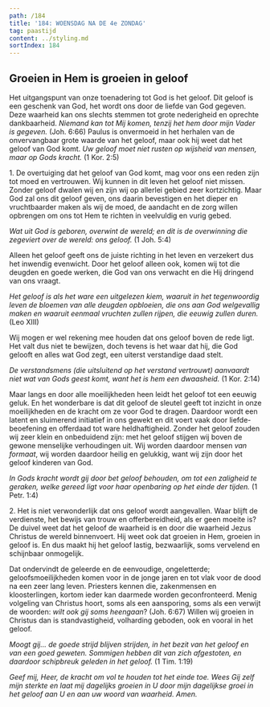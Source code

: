 ```yaml
---
path: /184
title: '184: WOENSDAG NA DE 4e ZONDAG'
tag: paastijd
content: ../styling.md
sortIndex: 184
---
```


## Groeien in Hem is groeien in geloof

Het uitgangspunt van onze toenadering tot God is het geloof. Dit geloof is een geschenk van God, het wordt ons door de liefde van God gegeven. Deze waarheid kan ons slechts stemmen tot grote nederigheid en oprechte dankbaarheid. _Niemand kan tot Mij komen, tenzij het hem door mijn Vader is gegeven._ (Joh. 6:66) Paulus is onvermoeid in het herhalen van de onvervangbaar grote waarde van het geloof, maar ook hij weet dat het geloof van God komt. _Uw geloof moet niet rusten op wijsheid van mensen, maar op Gods kracht._ (1 Kor. 2:5)

1\. De overtuiging dat het geloof van God komt, mag voor ons een reden zijn tot moed en vertrouwen. Wij kunnen in dit leven het geloof niet missen. Zonder geloof dwalen wij en zijn wij op allerlei gebied zeer kortzichtig. Maar God zal ons dit geloof geven, ons daarin bevestigen en het dieper en vruchtbaarder maken als wij de moed, de aandacht en de zorg willen opbrengen om ons tot Hem te richten in veelvuldig en vurig gebed.

_Wat uit God is geboren, overwint de wereld; en dit is de overwinning die zegeviert over de wereld: ons geloof._ (1 Joh. 5:4)

Alleen het geloof geeft ons de juiste richting in het leven en verzekert dus het inwendig evenwicht. Door het geloof alleen ook, komen wij tot die deugden en goede werken, die God van ons verwacht en die Hij dringend van ons vraagt.

_Het geloof is als het ware een uitgelezen kiem, waaruit in het tegenwoordig leven de bloemen van alle deugden opbloeien, die ons aan God welgevallig maken en waaruit eenmaal vruchten zullen rijpen, die eeuwig zullen duren._ (Leo XIII)

Wij mogen er wel rekening mee houden dat ons geloof boven de rede ligt. Het valt dus niet te bewijzen, doch tevens is het waar dat hij, die God gelooft en alles wat God zegt, een uiterst verstandige daad stelt.

_De verstandsmens (die uitsluitend op het verstand vertrouwt) aanvaardt niet wat van Gods geest komt, want het is hem een dwaasheid._ (1 Kor. 2:14)

Maar langs en door alle moeilijkheden heen leidt het geloof tot een eeuwig geluk. En het wonderbare is dat dit geloof de sleutel geeft tot inzicht in onze moeilijkheden en de kracht om ze voor God te dragen. Daardoor wordt een latent en sluimerend initiatief in ons gewekt en dit voert vaak door liefde-beoefening en offerdaad tot ware heldhaftigheid. Zonder het geloof zouden wij zeer klein en onbeduidend zijn: met het geloof stijgen wij boven de gewone menselijke verhoudingen uit. Wij worden daardoor mensen _van formaat_, wij worden daardoor heilig en gelukkig, want wij zijn door het geloof kinderen van God.

_In Gods kracht wordt gij door bet geloof behouden, om tot een zaligheid te geraken, welke gereed ligt voor haar openbaring op het einde der tijden._ (1 Petr. 1:4)

2\. Het is niet verwonderlijk dat ons geloof wordt aangevallen. Waar blijft de verdienste, het bewijs van trouw en offerbereidheid, als er geen moeite is? De duivel weet dat het geloof de waarheid is en door die waarheid Jezus Christus de wereld binnenvoert. Hij weet ook dat groeien in Hem, groeien in geloof is. En dus maakt hij het geloof lastig, bezwaarlijk, soms vervelend en schijnbaar onmogelijk.

Dat ondervindt de geleerde en de eenvoudige, ongeletterde; geloofsmoeilijkheden komen voor in de jonge jaren en tot vlak voor de dood na een zeer lang leven. Priesters kennen die, zakenmensen en kloosterlingen, kortom ieder kan daarmede worden geconfronteerd. Menig volgeling van Christus hoort, soms als een aansporing, soms als een verwijt de woorden: _wilt ook gij soms heengaan_? (Joh. 6:67) Willen wij groeien in Christus dan is standvastigheid, volharding geboden, ook en vooral in het geloof.

_Moogt gij... de goede strijd blijven strijden, in het bezit van het geloof en van een goed geweten. Sommigen hebben dit van zich afgestoten, en daardoor _schipbreuk_ geleden in het geloof._ (1 Tim. 1:19)

_Geef mij, Heer, de kracht om vol te houden tot het einde toe. Wees Gij zelf mijn sterkte en laat mij dagelijks groeien in U door mijn dagelijkse groei in het geloof aan U en aan uw woord van waarheid. Amen._

